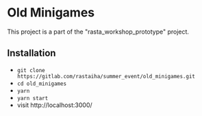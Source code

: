 # Old Minigames
This project is a part of the "rasta_workshop_prototype" project.

## Installation

* `git clone https://gitlab.com/rastaiha/summer_event/old_minigames.git`
* `cd old_minigames`
* `yarn`
* `yarn start`
* visit http://localhost:3000/
